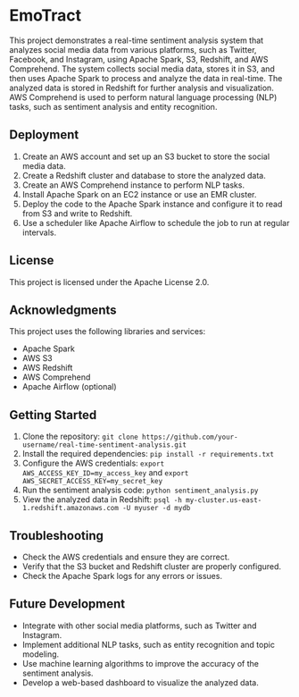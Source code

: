 # EmoTract

This project demonstrates a real-time sentiment analysis system that analyzes social media data from various platforms, such as Twitter, Facebook, and Instagram, using Apache Spark, S3, Redshift, and AWS Comprehend. The system collects social media data, stores it in S3, and then uses Apache Spark to process and analyze the data in real-time. The analyzed data is stored in Redshift for further analysis and visualization. AWS Comprehend is used to perform natural language processing (NLP) tasks, such as sentiment analysis and entity recognition.

Deployment
----------

1. Create an AWS account and set up an S3 bucket to store the social media data.
2. Create a Redshift cluster and database to store the analyzed data.
3. Create an AWS Comprehend instance to perform NLP tasks.
4. Install Apache Spark on an EC2 instance or use an EMR cluster.
5. Deploy the code to the Apache Spark instance and configure it to read from S3 and write to Redshift.
6. Use a scheduler like Apache Airflow to schedule the job to run at regular intervals.

License
-------

This project is licensed under the Apache License 2.0.

Acknowledgments
--------------

This project uses the following libraries and services:

* Apache Spark
* AWS S3
* AWS Redshift
* AWS Comprehend
* Apache Airflow (optional)

Getting Started
---------------

1. Clone the repository: `git clone https://github.com/your-username/real-time-sentiment-analysis.git`
2. Install the required dependencies: `pip install -r requirements.txt`
3. Configure the AWS credentials: `export AWS_ACCESS_KEY_ID=my_access_key` and `export AWS_SECRET_ACCESS_KEY=my_secret_key`
4. Run the sentiment analysis code: `python sentiment_analysis.py`
5. View the analyzed data in Redshift: `psql -h my-cluster.us-east-1.redshift.amazonaws.com -U myuser -d mydb`

Troubleshooting
---------------

* Check the AWS credentials and ensure they are correct.
* Verify that the S3 bucket and Redshift cluster are properly configured.
* Check the Apache Spark logs for any errors or issues.

Future Development
-----------------

* Integrate with other social media platforms, such as Twitter and Instagram.
* Implement additional NLP tasks, such as entity recognition and topic modeling.
* Use machine learning algorithms to improve the accuracy of the sentiment analysis.
* Develop a web-based dashboard to visualize the analyzed data.
